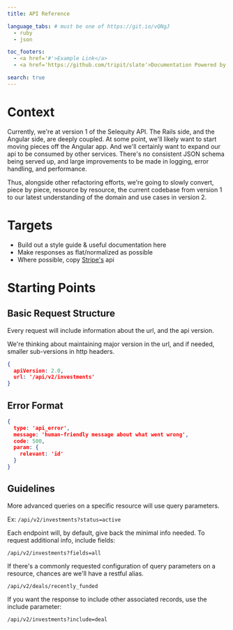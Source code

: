```yaml
---
title: API Reference

language_tabs: # must be one of https://git.io/vQNgJ
  - ruby
  - json

toc_footers:
  - <a href='#'>Example Link</a>
  - <a href='https://github.com/tripit/slate'>Documentation Powered by Slate</a>

search: true
---
```

# Context

Currently, we're at version 1 of the Selequity API. The Rails side, and the
Angular side, are deeply coupled. At some point, we'll likely want to
start moving pieces off the Angular app. And we'll certainly want to
expand our api to be consumed by other services. There's no consistent JSON schema
being served up, and large improvements to be made in logging, error
handling, and performance.

Thus, alongside other refactoring efforts, we're going to slowly
convert, piece by piece, resource by resource, the current codebase from
version 1 to our latest understanding of the domain and use cases in
version 2.

# Targets

* Build out a style guide & useful documentation here
* Make responses as flat/normalized as possible
* Where possible, copy [Stripe's](https://stripe.com/docs/api) api

# Starting Points

## Basic Request Structure

Every request will include information about the url, and the api
version.

We're thinking about maintaining major version in the url, and if
needed, smaller sub-versions in http headers.

```json
{
  apiVersion: 2.0,
  url: '/api/v2/investments'
}
```

## Error Format

```json
{
  type: 'api_error',
  message: 'human-friendly message about what went wrong',
  code: 500,
  param: {
    relevant: 'id'
  }
}
```

## Guidelines

More advanced queries on a specific resource will use query parameters.

Ex: `/api/v2/investments?status=active`

Each endpoint will, by default, give back the minimal info needed. To
request additional info, include fields:

`/api/v2/investments?fields=all`

If there's a commonly requested configuration of query parameters on a
resource, chances are we'll have a restful alias.

`/api/v2/deals/recently_funded`

If you want the response to include other associated records, use the
include parameter:

`/api/v2/investments?include=deal`
